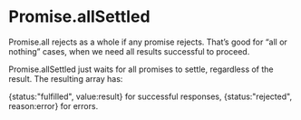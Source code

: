 # Promise.allSettled
Promise.all rejects as a whole if any promise rejects. That’s good for “all or nothing” cases, when we need all results successful to proceed.

Promise.allSettled just waits for all promises to settle, regardless of the result. The resulting array has:

{status:"fulfilled", value:result} for successful responses,
{status:"rejected", reason:error} for errors.
